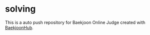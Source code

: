 # solving
This is a auto push repository for Baekjoon Online Judge created with [BaekjoonHub](https://github.com/BaekjoonHub/BaekjoonHub).
